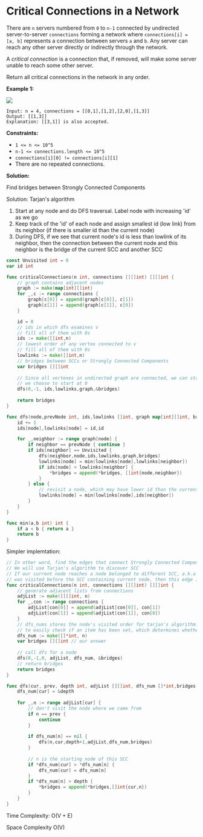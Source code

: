 # Critical Connections in a Network

There are `n`  servers numbered from `0` to `n-1`  connected by undirected server-to-server  `connections`  forming a network where  `connections[i] = [a, b]` represents a connection between servers  `a` and  `b`. Any server can reach any other server directly or indirectly through the network.

A  _critical connection_ is a connection that, if removed, will make some server unable to reach some other server.

Return all critical connections in the network in any order.

**Example 1:**

**![](https://assets.leetcode.com/uploads/2019/09/03/1537_ex1_2.png)**

	Input: n = 4, connections = [[0,1],[1,2],[2,0],[1,3]]
	Output: [[1,3]]
	Explanation: [[3,1]] is also accepted.

**Constraints:**

-   `1 <= n <= 10^5`
-   `n-1 <= connections.length <= 10^5`
-   `connections[i][0] != connections[i][1]`
-   There are no repeated connections.

**Solution:**


Find bridges between Strongly Connected Components

Solution: Tarjan's algorithm

1. Start at any node and do DFS traversal. Label node with increasing 'id' as we go
2. Keep track of the 'id' of each node and assign smallest id (low link) from its neighbor (if there is smaller id than the current node)
3. During DFS, if we see that current node's id is less than lowlink of its neighbor, then the connection between the current node and this neighbor is the bridge of the current SCC and another SCC

```go
const Unvisited int = 0
var id int

func criticalConnections(n int, connections [][]int) [][]int {
    // graph contains adjacent nodes
    graph := make(map[int][]int)
    for _,c := range connections {
        graph[c[0]] = append(graph[c[0]], c[1])
        graph[c[1]] = append(graph[c[1]], c[0])
    }

    id = 0
    // ids in which dfs examines v
    // fill all of them with 0s
    ids := make([]int,n)
    // lowest order of any vertex connected to v
    // fill all of them with 0s
    lowlinks := make([]int,n)
    // bridges between SCCs or Strongly Connected Components
    var bridges [][]int
    
    // Since all vertexes in undirected graph are connected, we can start at any vertex
    // we choose to start at 0
    dfs(0,-1, ids,lowlinks,graph,&bridges)
    
    return bridges
}

func dfs(node,prevNode int, ids,lowlinks []int, graph map[int][]int, bridges *[][]int) {
    id += 1
    ids[node],lowlinks[node] = id,id

    for _,neighbor := range graph[node] {
        if neighbor == prevNode { continue }
        if ids[neighbor] == Unvisited {
            dfs(neighbor,node,ids,lowlinks,graph,bridges)
            lowlinks[node] = min(lowlinks[node],lowlinks[neighbor])
            if ids[node] < lowlinks[neighbor] {
                *bridges = append(*bridges, []int{node,neighbor})
            }
        } else {
            // revisit a node, which may have lower id than the current lowest link
            lowlinks[node] = min(lowlinks[node],ids[neighbor])
        }
    }
}

func min(a,b int) int {
    if a < b { return a }
    return b
}
```

Simpler implemtation:

```go
// In other word, find the edges that connect Strongly Connected Component (SCC)
// We will use Tarjan's algorithm to discover SCC
// If our current node reaches a node belonged to different SCC, a.k.a dfs_num[node] < dfs_low[current] or node 
// was visited before the SCC containing current node, then this edge is a bridge between SCC
func criticalConnections(n int, connections [][]int) [][]int {
    // generate adjacent lists from connections
    adjList := make([][]int, n)
    for _,con := range connections {
        adjList[con[0]] = append(adjList[con[0]], con[1])
        adjList[con[1]] = append(adjList[con[1]], con[0])
    }
    // dfs_nums stores the node's visited order for tarjan's algorithm. We use pointer of integer here
    // to easily check if an item has been set, which determines whether or not has it visited
    dfs_num := make([]*int, n)
    var bridges [][]int // our answer
    
    // call dfs for a node
    dfs(0,-1,0, adjList, dfs_num, &bridges)
    // return bridges
    return bridges
}

func dfs(cur, prev, depth int, adjList [][]int, dfs_num []*int,bridges *[][]int) {
    dfs_num[cur] = &depth
    
    for _,n := range adjList[cur] {
        // don't visit the node where we came from
        if n == prev {
            continue
        }
        
        if dfs_num[n] == nil {
            dfs(n,cur,depth+1,adjList,dfs_num,bridges)
        }
        
        // n is the starting node of this SCC
        if *dfs_num[cur] > *dfs_num[n] {
            dfs_num[cur] = dfs_num[n]
        }
        if *dfs_num[n] > depth {
            *bridges = append(*bridges,[]int{cur,n})
        }
    }
}
```

Time Complexity: O(V + E)

Space Complexity O(V)